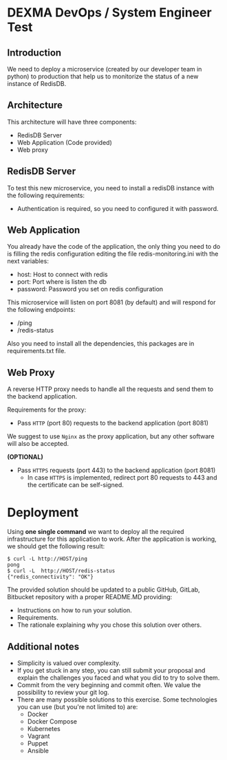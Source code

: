 # DEXMA DevOps / System Engineer Test

## Introduction

We need to deploy a microservice (created by our developer team in python) to production that help us to monitorize the status of a new instance of RedisDB.

## Architecture
This architecture will have three components:

* RedisDB Server 
* Web Application (Code provided)
* Web proxy

## RedisDB Server
To test this new microservice, you need to install a redisDB instance with the following requirements:

* Authentication is required, so you need to configured it with password. 

## Web Application 

You already have the code of the application, the only thing you need to do is filling the redis configuration editing the file redis-monitoring.ini with the next variables: 

* host: Host to connect with redis
* port: Port where is listen the db 
* password: Password you set on redis configuration

This microservice will listen on port 8081 (by default) and will respond for the following endpoints:

* /ping
* /redis-status

Also you need to install all the dependencies, this packages are in requirements.txt file.

## Web Proxy

A reverse HTTP proxy needs to handle all the requests and send them to the backend application.

Requirements for the proxy:

* Pass `HTTP` (port 80) requests to the backend application (port 8081)

We suggest to use `Nginx` as the proxy application, but any other software will also be accepted.

**(OPTIONAL)**

* Pass `HTTPS` requests (port 443) to the backend application (port 8081) 
  * In case `HTTPS` is implemented, redirect port 80 requests to 443 and the certificate can be self-signed.

# Deployment

Using **one single command** we want to deploy all the required infrastructure for this application to work. After the application is working, we should get the following result:

```
$ curl -L http://HOST/ping
pong
$ curl -L  http://HOST/redis-status
{"redis_connectivity": "OK"}
```

The provided solution should be updated to a public GitHub, GitLab, Bitbucket repository with a proper README.MD providing:

* Instructions on how to run your solution.
* Requirements.
* The rationale explaining why you chose this solution over others.

## Additional notes
* Simplicity is valued over complexity.
* If you get stuck in any step, you can still submit your proposal and explain the challenges you faced and what you did to try to solve them.
* Commit from the very beginning and commit often. We value the possibility to review your git log.
* There are many possible solutions to this exercise. Some technologies you can use (but you're not limited to) are:
    * Docker
    * Docker Compose
    * Kubernetes
    * Vagrant
    * Puppet
    * Ansible